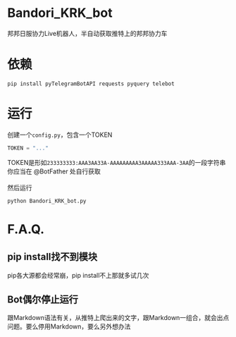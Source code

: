 # Bandori_KRK_bot
邦邦日服协力Live机器人，半自动获取推特上的邦邦协力车

# 依赖
`pip install pyTelegramBotAPI requests pyquery telebot
`</br>

# 运行
创建一个`config.py`，包含一个TOKEN</br>
``` python
TOKEN = "..."
```
TOKEN是形如`233333333:AAA3AA33A-AAAAAAAAA3AAAAA333AAA-3AA`的一段字符串<br>你应当在 @BotFather 处自行获取</br></br>
然后运行</br>
``` bash
python Bandori_KRK_bot.py
```
# F.A.Q.
## pip install找不到模块
pip各大源都会经常崩，pip install不上那就多试几次
## Bot偶尔停止运行
跟Markdown语法有关，从推特上爬出来的文字，跟Markdown一组合，就会出点问题。要么停用Markdown，要么另外想办法
